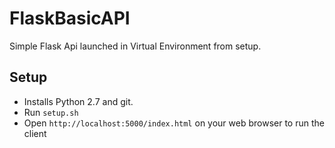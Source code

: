 # FlaskBasicAPI
Simple Flask Api launched in Virtual Environment from setup.



Setup
-----
- Installs Python 2.7 and git.
- Run `setup.sh` 
- Open `http://localhost:5000/index.html` on your web browser to run the client
